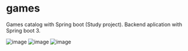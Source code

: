 # games
Games catalog with Spring boot (Study project). 
Backend aplication with Spring boot 3.


![image](https://github.com/wmvieira21/games/assets/90009567/c78b22f7-4e12-4f63-b555-05f91dafa92d)
![image](https://github.com/wmvieira21/games/assets/90009567/76d99b3d-511d-4dce-a0f6-e96b86c1e691)
![image](https://github.com/wmvieira21/games/assets/90009567/593917d9-37e5-41c0-90b3-8d291e50ffaa)


